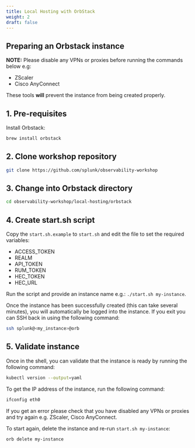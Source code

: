 ```yaml
---
title: Local Hosting with OrbStack
weight: 2
draft: false
---
```


## Preparing an Orbstack instance

**NOTE:** Please disable any VPNs or proxies before running the commands below e.g:

- ZScaler
- Cisco AnyConnect

These tools **will** prevent the instance from being created properly.

## 1. Pre-requisites

Install Orbstack:

``` bash
brew install orbstack
```

## 2. Clone workshop repository

``` bash
git clone https://github.com/splunk/observability-workshop
```

## 3. Change into Orbstack directory

```bash
cd observability-workshop/local-hosting/orbstack
```

## 4. Create start.sh script

Copy the `start.sh.example` to `start.sh` and edit the file to set the required variables:

- ACCESS_TOKEN
- REALM
- API_TOKEN
- RUM_TOKEN
- HEC_TOKEN
- HEC_URL

Run the script and provide an instance name e.g.: `./start.sh my-instance`.

Once the instance has been successfully created (this can take several minutes), you will automatically be logged into the instance. If you exit you can SSH back in using the following command:

```bash
ssh splunk@<my_instance>@orb
```

## 5. Validate instance

Once in the shell, you can validate that the instance is ready by running the following command:

```bash
kubectl version --output=yaml
```

To get the IP address of the instance, run the following command:

```bash
ifconfig eth0
```

If you get an error please check that you have disabled any VPNs or proxies and try again e.g. ZScaler, Cisco AnyConnect.

To start again, delete the instance and re-run `start.sh my-instance`:

```bash
orb delete my-instance
```
